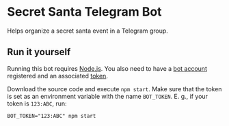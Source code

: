# Secret Santa Telegram Bot
Helps organize a secret santa event in a Telegram group.

## Run it yourself
Running this bot requires [Node.js]. You also need to have a
[bot account][Bots] registered and
an associated [token][generate token].

Download the source code and execute `npm start`. Make sure that the
token is set as an environment variable with the name `BOT_TOKEN`.
E. g., if your token is `123:ABC`, run:
```
BOT_TOKEN="123:ABC" npm start
```


[Node.js]: https://nodejs.org/en/
[Bots]: https://core.telegram.org/bots
[generate token]: https://core.telegram.org/bots#generating-an-authorization-token
